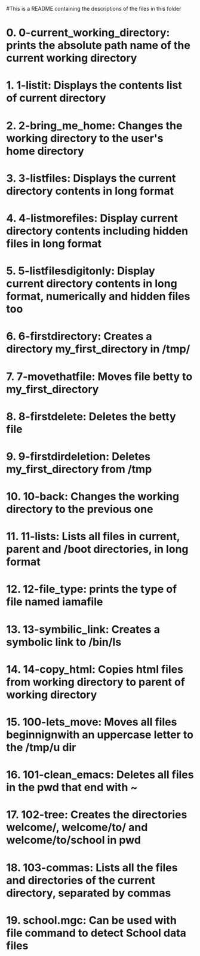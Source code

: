 #This is a README containing the descriptions of the files in this folder
# 0. 0-current_working_directory: prints the absolute path name of the current working directory
# 1. 1-listit: Displays the contents list of current directory
# 2. 2-bring_me_home: Changes the working directory to the user's home directory
# 3. 3-listfiles: Displays the current directory contents in long format
# 4. 4-listmorefiles: Display current directory contents including hidden files in long format
# 5. 5-listfilesdigitonly: Display current directory contents in long format, numerically and hidden files too
# 6. 6-firstdirectory: Creates a directory my_first_directory in /tmp/ 
# 7. 7-movethatfile: Moves file betty to my_first_directory
# 8. 8-firstdelete: Deletes the betty file
# 9. 9-firstdirdeletion: Deletes my_first_directory from /tmp
# 10. 10-back: Changes the working directory to the previous one
# 11. 11-lists: Lists all files in current, parent and /boot directories, in long format
# 12. 12-file_type: prints the type of file named iamafile
# 13. 13-symbilic_link: Creates a symbolic link to /bin/ls
# 14. 14-copy_html: Copies html files from working directory to parent of working directory
# 15. 100-lets_move: Moves all files beginnignwith an uppercase letter to the /tmp/u dir
# 16. 101-clean_emacs: Deletes all files in the pwd that end with ~
# 17. 102-tree: Creates the directories welcome/, welcome/to/ and welcome/to/school in pwd
# 18. 103-commas: Lists all the files and directories of the current directory, separated by commas
# 19. school.mgc: Can be used with file command to detect School data files   
